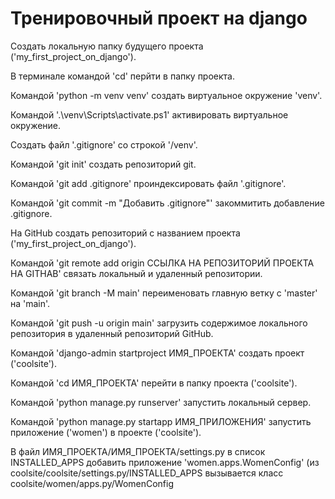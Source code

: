 # Тренировочный проект на django

Создать локальную папку будущего проекта ('my_first_project_on_django').

В терминале командой 'cd' перйти в папку проекта.

Командой 'python -m venv venv' создать виртуальное окружение 'venv'.

Командой '.\venv\Scripts\activate.ps1' активировать виртуальное окружение.

Создать файл '.gitignore' со строкой '/venv'.

Командой 'git init' создать репозиторий git.

Командой 'git add .gitignore' проиндексировать файл '.gitignore'.

Командой 'git commit -m "Добавить .gitignore"' закоммитить добавление .gitignore.

На GitHub создать репозиторий с названием проекта ('my_first_project_on_django').

Командой 'git remote add origin ССЫЛКА НА РЕПОЗИТОРИЙ ПРОЕКТА НА GITHAB' связать локальный и удаленный 
репозитории.

Командой 'git branch -M main' переименовать главную ветку с 'master' на 'main'.

Командой 'git push -u origin main' загрузить содержимое локального репозитория в удаленный репозиторий 
GitHub.

Командой 'django-admin startproject ИМЯ_ПРОЕКТА' создать проект ('coolsite').

Командой 'cd ИМЯ_ПРОЕКТА' перейти в папку проекта ('coolsite').

Командой 'python manage.py runserver' запустить локальный сервер.

Командой 'python manage.py startapp ИМЯ_ПРИЛОЖЕНИЯ' запустить приложение ('women') в проекте ('coolsite').

В файл ИМЯ_ПРОЕКТА/ИМЯ_ПРОЕКТА/settings.py в список INSTALLED_APPS добавить приложение 
'women.apps.WomenConfig' (из coolsite/coolsite/settings.py/INSTALLED_APPS вызывается класс
coolsite/women/apps.py/WomenConfig